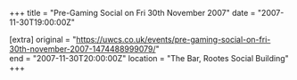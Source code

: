 +++
title = "Pre-Gaming Social on Fri 30th November 2007"
date = "2007-11-30T19:00:00Z"

[extra]
original = "https://uwcs.co.uk/events/pre-gaming-social-on-fri-30th-november-2007-1474488999079/"    
end = "2007-11-30T20:00:00Z"
location = "The Bar, Rootes Social Building"
+++



